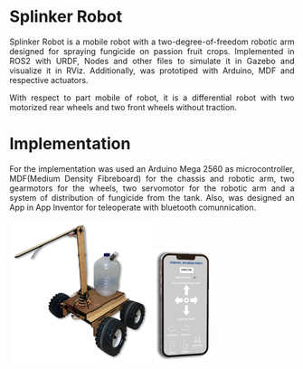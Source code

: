 <!DOCTYPE html>
<h1>Splinker Robot</h1>
<p align=justify>
Splinker Robot is a mobile robot with a two-degree-of-freedom robotic arm designed for spraying fungicide on passion fruit crops. Implemented in ROS2 with URDF, Nodes and other files to simulate it in Gazebo and visualize it in RViz. Additionally, was prototiped with Arduino, MDF and respective actuators.
</p>
<p align=justify>
With respect to part mobile of robot, it is a differential robot with two motorized rear wheels and two front wheels without traction.
</p>
<h1>Implementation</h1>
<p align=justify>
For the implementation was used an Arduino Mega 2560 as microcontroller, MDF(Medium Density Fibreboard) for the chassis and robotic arm, two gearmotors for the wheels, two servomotor for the robotic arm and a system of distribution of fungicide from the tank. Also, was designed an <a src="Controller.apk">App</a> in App Inventor for teleoperate with bluetooth comunnication.
</p>
<div>
   <span>
    <img src="Imagen3.png" width=250px>
   </span>
   <span>
    <img src="Imagen4.png" width=100px>
   </span>
</div>
